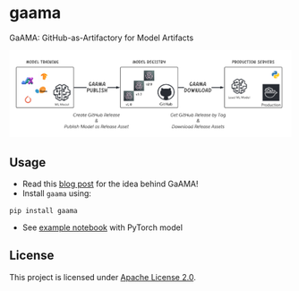 # gaama
GaAMA: GitHub-as-Artifactory for Model Artifacts

![Workflow](examples/workflow.png)

## Usage
- Read this [blog post](http://omkar.xyz/gaama/) for the idea behind GaAMA!
- Install `gaama` using:
```
pip install gaama
```
- See [example notebook](examples/example.ipynb) with PyTorch model

## License
This project is licensed under [Apache License 2.0](LICENSE).